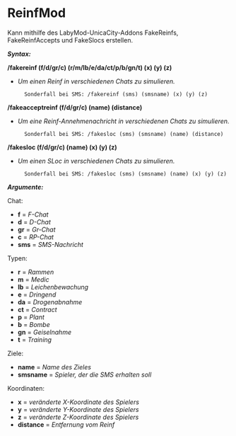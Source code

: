 # ReinfMod
Kann mithilfe des LabyMod-UnicaCity-Addons FakeReinfs, FakeReinfAccepts und FakeSlocs erstellen.

***Syntax:***

**/fakereinf (f/d/gr/c) (r/m/lb/e/da/ct/p/b/gn/t) (x) (y) (z)**
- *Um einen Reinf in verschiedenen Chats zu simulieren.*

        Sonderfall bei SMS: /fakereinf (sms) (smsname) (x) (y) (z) 


**/fakeacceptreinf (f/d/gr/c) (name) (distance)**
- *Um eine Reinf-Annehmenachricht in verschiedenen Chats zu simulieren.*

        Sonderfall bei SMS: /fakesloc (sms) (smsname) (name) (distance) 


**/fakesloc (f/d/gr/c) (name) (x) (y) (z)**
- *Um einen SLoc in verschiedenen Chats zu simulieren.*
    
        Sonderfall bei SMS: /fakesloc (sms) (smsname) (name) (x) (y) (z) 
                            
                            
***Argumente:***

Chat:
- **f** = *F-Chat*
- **d** = *D-Chat*
- **gr** = *Gr-Chat*
- **c** = *RP-Chat*
- **sms** = *SMS-Nachricht*

Typen:
- **r** = *Rammen*
- **m** = *Medic*
- **lb** = *Leichenbewachung*
- **e** = *Dringend*
- **da** = *Drogenabnahme*
- **ct** = *Contract*
- **p** = *Plant*
- **b** = *Bombe*
- **gn** = *Geiselnahme*
- **t** = *Training*

Ziele:
- **name** = *Name des Zieles*
- **smsname** = *Spieler, der die SMS erhalten soll*

Koordinaten:
- **x** = *veränderte X-Koordinate des Spielers*
- **y** = *veränderte Y-Koordinate des Spielers*
- **z** = *veränderte Z-Koordinate des Spielers*
- **distance** = *Entfernung vom Reinf*
